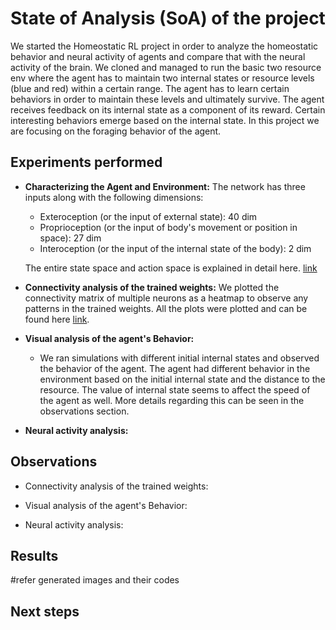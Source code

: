 # State of Analysis (SoA) of the project

We started the Homeostatic RL project in order to analyze the homeostatic behavior and neural activity of agents and compare that with the neural activity of the brain. We cloned and managed to run the basic two resource env where the agent has to maintain two internal states or resource levels (blue and red) within a certain range. The agent has to learn certain behaviors in order to maintain these levels and ultimately survive. The agent receives feedback on its internal state as a component of its reward. Certain interesting behaviors emerge based on the internal state. In this project we are focusing on the foraging behavior of the agent. 

## Experiments performed
- <b>Characterizing the Agent and Environment:</b> 
    The network has three inputs along with the following dimensions:
    - Exteroception (or the input of external state): 40 dim
    - Proprioception (or the input of body's movement or position in space): 27 dim
    - Interoception (or the input of the internal state of the body): 2 dim

    The entire state space and action space is explained in detail here. <a href="https://github.com/CMC-lab/hrd/blob/01535ec66d591563f56759b2782e27f24fba1543/notes/network_characterization.md">link</a>

- <b>Connectivity analysis of the trained weights:</b> We plotted the connectivity matrix of multiple neurons as a heatmap to observe any patterns in the trained weights. All the plots were plotted and can be found here <a href="https://github.com/CMC-lab/hrd/tree/01535ec66d591563f56759b2782e27f24fba1543/src/hrd/hrl_bs_ijcnn2023/plots/connectivity_matrix">link</a>.
- <b>Visual analysis of the agent's Behavior:</b> 
    <!-- - We observed a binary behavior where the agent moves around and eats when it's hungry else it doesn't move at all.
    - When the agent is very hungry with internal state (-0.7, -0.7), it doesn't move at all because moving also costs energy. -->
    - We ran simulations with different initial internal states and observed the behavior of the agent. The agent had different behavior in the environment based on the initial internal state and the distance to the resource. The value of internal state seems to affect the speed of the agent as well. More details regarding this can be seen in the observations section.

- <b>Neural activity analysis:</b> 
## Observations
- Connectivity analysis of the trained weights: 
    
- Visual analysis of the agent's Behavior: 

- Neural activity analysis:
 

## Results
#refer generated images and their codes

## Next steps
